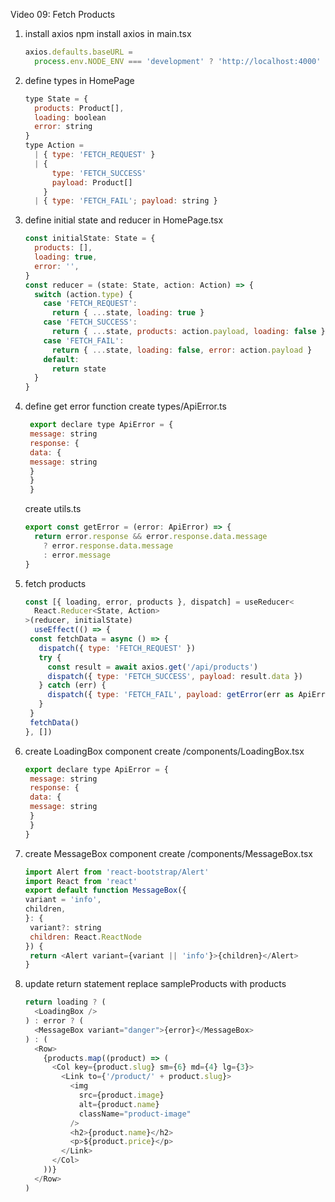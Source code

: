  Video 09: Fetch Products

1. install axios
   npm install axios
   in main.tsx

   ```js
   axios.defaults.baseURL =
     process.env.NODE_ENV === 'development' ? 'http://localhost:4000' : '/'
   ```

2. define types in HomePage

   ```js
   type State = {
     products: Product[],
     loading: boolean
     error: string
   }
   type Action =
     | { type: 'FETCH_REQUEST' }
     | {
         type: 'FETCH_SUCCESS'
         payload: Product[]
       }
     | { type: 'FETCH_FAIL'; payload: string }

   ```

3. define initial state and reducer in HomePage.tsx

   ```js
   const initialState: State = {
     products: [],
     loading: true,
     error: '',
   }
   const reducer = (state: State, action: Action) => {
     switch (action.type) {
       case 'FETCH_REQUEST':
         return { ...state, loading: true }
       case 'FETCH_SUCCESS':
         return { ...state, products: action.payload, loading: false }
       case 'FETCH_FAIL':
         return { ...state, loading: false, error: action.payload }
       default:
         return state
     }
   }
   ```

4. define get error function
   create types/ApiError.ts

   ```js
    export declare type ApiError = {
    message: string
    response: {
    data: {
    message: string
    }
    }
    }
   ```

   create utils.ts

   ```js
   export const getError = (error: ApiError) => {
     return error.response && error.response.data.message
       ? error.response.data.message
       : error.message
   }
   ```

5. fetch products

   ```js
   const [{ loading, error, products }, dispatch] = useReducer<
     React.Reducer<State, Action>
   >(reducer, initialState)
     useEffect(() => {
    const fetchData = async () => {
      dispatch({ type: 'FETCH_REQUEST' })
      try {
        const result = await axios.get('/api/products')
        dispatch({ type: 'FETCH_SUCCESS', payload: result.data })
      } catch (err) {
        dispatch({ type: 'FETCH_FAIL', payload: getError(err as ApiError) })
      }
    }
    fetchData()
   }, [])
   ```

6. create LoadingBox component
   create /components/LoadingBox.tsx

   ```js
   export declare type ApiError = {
    message: string
    response: {
    data: {
    message: string
    }
    }
   }
   ```

7. create MessageBox component
   create /components/MessageBox.tsx

   ```js
   import Alert from 'react-bootstrap/Alert'
   import React from 'react'
   export default function MessageBox({
   variant = 'info',
   children,
   }: {
    variant?: string
    children: React.ReactNode
   }) {
    return <Alert variant={variant || 'info'}>{children}</Alert>
   }
   ```

8. update return statement
   replace sampleProducts with products

   ```js
   return loading ? (
     <LoadingBox />
   ) : error ? (
     <MessageBox variant="danger">{error}</MessageBox>
   ) : (
     <Row>
       {products.map((product) => (
         <Col key={product.slug} sm={6} md={4} lg={3}>
           <Link to={'/product/' + product.slug}>
             <img
               src={product.image}
               alt={product.name}
               className="product-image"
             />
             <h2>{product.name}</h2>
             <p>${product.price}</p>
           </Link>
         </Col>
       ))}
     </Row>
   )
   ```